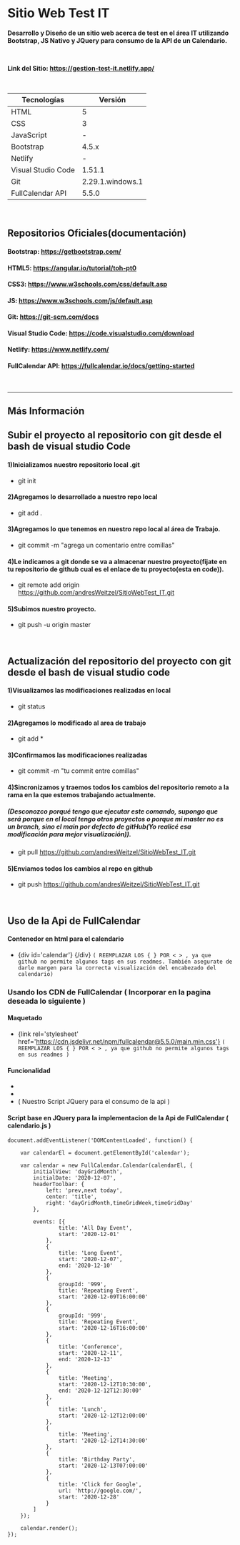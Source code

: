 # Sitio Web Test IT

**Desarrollo y Diseño de un sitio web acerca de test en el área IT utilizando Bootstrap, JS Nativo y JQuery para consumo de la API de un Calendario.**

</br>

**Link del Sitio: https://gestion-test-it.netlify.app/**

</br>

| Tecnologías | Versión |
| ------------- | ------------- |
| HTML |   5 |
| CSS | 3  |
| JavaScript | -  |
| Bootstrap | 4.5.x  |
| Netlify | -  |
| Visual Studio Code | 1.51.1 |
| Git | 2.29.1.windows.1  |
| FullCalendar API | 5.5.0  |

</br>

## Repositorios Oficiales(documentación)

#### Bootstrap:   https://getbootstrap.com/
#### HTML5:     https://angular.io/tutorial/toh-pt0
#### CSS3:         https://www.w3schools.com/css/default.asp
#### JS:        https://www.w3schools.com/js/default.asp
#### Git:         https://git-scm.com/docs
#### Visual Studio Code:        https://code.visualstudio.com/download
#### Netlify:          https://www.netlify.com/
#### FullCalendar API: https://fullcalendar.io/docs/getting-started

</br>

<hr>

## Más Información


## Subir el proyecto al repositorio con git desde el bash de visual studio Code 

#### 1)Inicializamos nuestro repositorio local .git
* git init

#### 2)Agregamos lo desarrollado a nuestro repo local
* git add .

#### 3)Agregamos lo que tenemos en nuestro repo local al área de Trabajo.
* git commit -m "agrega un comentario entre comillas"

#### 4)Le indicamos a git donde se va a almacenar nuestro proyecto(fijate en tu repositorio de github cual es el enlace de tu proyecto(esta en code)).
* git remote add origin https://github.com/andresWeitzel/SitioWebTest_IT.git

#### 5)Subimos nuestro proyecto.
* git push -u origin master


</br>


## Actualización del repositorio del proyecto con git desde el bash de visual studio code

#### 1)Visualizamos las modificaciones realizadas en local
* git status

#### 2)Agregamos lo modificado al area de trabajo
* git add *

#### 3)Confirmamos las modificaciones realizadas
* git commit -m "tu commit entre comillas"

#### 4)Sincronizamos y traemos todos los cambios del repositorio remoto a la rama en la que estemos trabajando actualmente.
##### (Desconozco porqué tengo que ejecutar este comando, supongo que será porque en el local tengo otros proyectos o porque mi master no es un branch, sino el main por defecto de gitHub(Yo realicé esa modificación para mejor visualización)).
* git pull https://github.com/andresWeitzel/SitioWebTest_IT.git

#### 5)Enviamos todos los cambios al repo en github
* git push https://github.com/andresWeitzel/SitioWebTest_IT.git

</br>

## Uso de la Api de FullCalendar

#### Contenedor en html para el calendario
* {div id='calendar'} {/div} ```( REEMPLAZAR LOS { } POR < > , ya que github no permite algunos tags en sus readmes. También asegurate de darle margen para la correcta visualización del encabezado del calendario)```

### Usando los CDN de FullCalendar ( Incorporar en la pagina deseada lo siguiente )

#### Maquetado
* {link rel='stylesheet' href='https://cdn.jsdelivr.net/npm/fullcalendar@5.5.0/main.min.css'} ```( REEMPLAZAR LOS { } POR < > , ya que github no permite algunos tags en sus readmes )```

#### Funcionalidad
*  <script type='text/javascript' src='https://cdn.jsdelivr.net/npm/fullcalendar@5.5.0/main.min.js'></script>
*  <script type='text/javascript' src='https://cdn.jsdelivr.net/npm/fullcalendar@5.5.0/locales-all.min.js'></script>
*  <script type="text/javascript" src="../js/utilidades/calendario.js"></script> ( Nuestro Script JQuery para el consumo de la api )


#### Script base en JQuery para la implementacion de la Api de FullCalendar ( calendario.js )
```
document.addEventListener('DOMContentLoaded', function() {

    var calendarEl = document.getElementById('calendar');

    var calendar = new FullCalendar.Calendar(calendarEl, {
        initialView: 'dayGridMonth',
        initialDate: '2020-12-07',
        headerToolbar: {
            left: 'prev,next today',
            center: 'title',
            right: 'dayGridMonth,timeGridWeek,timeGridDay'
        },

        events: [{
                title: 'All Day Event',
                start: '2020-12-01'
            },
            {
                title: 'Long Event',
                start: '2020-12-07',
                end: '2020-12-10'
            },
            {
                groupId: '999',
                title: 'Repeating Event',
                start: '2020-12-09T16:00:00'
            },
            {
                groupId: '999',
                title: 'Repeating Event',
                start: '2020-12-16T16:00:00'
            },
            {
                title: 'Conference',
                start: '2020-12-11',
                end: '2020-12-13'
            },
            {
                title: 'Meeting',
                start: '2020-12-12T10:30:00',
                end: '2020-12-12T12:30:00'
            },
            {
                title: 'Lunch',
                start: '2020-12-12T12:00:00'
            },
            {
                title: 'Meeting',
                start: '2020-12-12T14:30:00'
            },
            {
                title: 'Birthday Party',
                start: '2020-12-13T07:00:00'
            },
            {
                title: 'Click for Google',
                url: 'http://google.com/',
                start: '2020-12-28'
            }
        ]
    });

    calendar.render();
});

```
